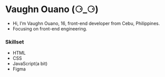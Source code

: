 # Vaughn Ouano (⚆_⚆)

- Hi, I’m Vaughn Ouano, 16, front-end developer from Cebu, Philippines. 
- Focusing on front-end engineering. 

### Skillset

- HTML
- CSS
- JavaScript(a bit)
- Figma
